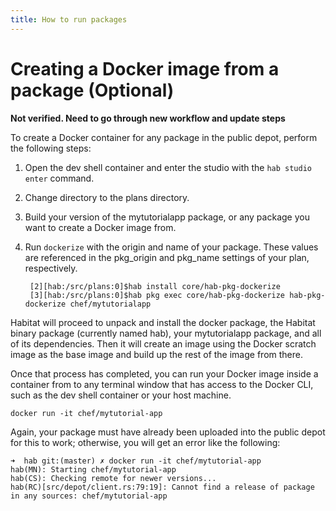 ```yaml
---
title: How to run packages
---
```


# Creating a Docker image from a package (Optional)
**Not verified. Need to go through new workflow and update steps**

To create a Docker container for any package in the public depot, perform the following steps:

1. Open the dev shell container and enter the studio with the `hab studio enter` command.
2. Change directory to the plans directory.
3. Build your version of the mytutorialapp package, or any package you want to create a Docker image from.
4. Run `dockerize` with the origin and name of your package. These values are referenced in the pkg_origin and pkg_name settings of your plan, respectively.

        [2][hab:/src/plans:0]$hab install core/hab-pkg-dockerize
        [3][hab:/src/plans:0]$hab pkg exec core/hab-pkg-dockerize hab-pkg-dockerize chef/mytutorialapp

Habitat will proceed to unpack and install the docker package, the Habitat binary package (currently named hab), your mytutorialapp package, and all of its dependencies. Then it will create an image using the Docker scratch image as the base image and build up the rest of the image from there.

Once that process has completed, you can run your Docker image inside a container from to any terminal window that has access to the Docker CLI, such as the dev shell container or your host machine.

    docker run -it chef/mytutorial-app

Again, your package must have already been uploaded into the public depot for this to work; otherwise, you will get an error like the following:

    ➜  hab git:(master) ✗ docker run -it chef/mytutorial-app
    hab(MN): Starting chef/mytutorial-app
    hab(CS): Checking remote for newer versions...
    hab(RC)[src/depot/client.rs:79:19]: Cannot find a release of package in any sources: chef/mytutorial-app
